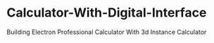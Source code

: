 # Calculator-With-Digital-Interface



Building Electron Professional Calculator With 3d Instance Calculator
